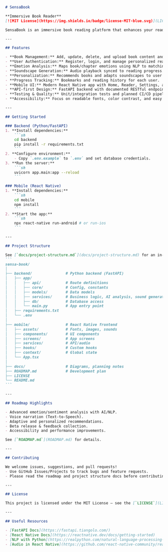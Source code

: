 ````markdown name=README.md
# SensaBook

**Immersive Book Reader**  
[![MIT License](https://img.shields.io/badge/license-MIT-blue.svg)](LICENSE)

SensaBook is an immersive book reading platform that enhances your reading experience by blending text with dynamic soundscapes and emotion-aware features. Designed with a modern Python backend and a React Native mobile frontend, it personalizes your literary journey by adapting ambient audio to the mood of each chapter, offering personalized recommendations, and supporting rich user profiles.

---

## Features

- **Book Management:** Add, update, delete, and upload book content and metadata (author, genre, cover image).
- **User Authentication:** Register, login, and manage personalized reading profiles.
- **Emotion Analysis:** Maps book/chapter emotions using NLP to matching soundscapes.
- **Soundscape Generation:** Audio playback synced to reading progress. Adaptive ambient sounds based on story mood.
- **Personalization:** Recommends books and adapts soundscapes to user preferences or mood.
- **Progress Tracking:** Bookmarks and reading history for each user.
- **Mobile UI:** Modern React Native app with Home, Reader, Settings, and Profile screens.
- **API-first Design:** FastAPI backend with documented RESTful endpoints.
- **Testing & Quality:** Unit/integration tests and planned CI/CD pipeline (GitHub Actions).
- **Accessibility:** Focus on readable fonts, color contrast, and easy navigation.

---

## Getting Started

### Backend (Python/FastAPI)
1. **Install dependencies:**
    ```sh
    cd backend
    pip install -r requirements.txt
    ```
2. **Configure environment:**
    - Copy `.env.example` to `.env` and set database credentials.
3. **Run the server:**
    ```sh
    uvicorn app.main:app --reload
    ```

### Mobile (React Native)
1. **Install dependencies:**
    ```sh
    cd mobile
    npm install
    ```
2. **Start the app:**
    ```sh
    npx react-native run-android # or run-ios
    ```

---

## Project Structure

See [`docs/project-structure.md`](docs/project-structure.md) for an in-depth layout.
```
sensa-book/
│
├── backend/               # Python backend (FastAPI)
│   ├── app/
│   │   ├── api/           # Route definitions
│   │   ├── core/          # Config, constants
│   │   ├── models/        # Data models
│   │   ├── services/      # Business logic, AI analysis, sound generation
│   │   ├── db/            # Database access
│   │   └── main.py        # App entry point
│   ├── requirements.txt
│   └── .env
│
├── mobile/                # React Native frontend
│   ├── assets/            # Fonts, images, sounds
│   ├── components/        # UI components
│   ├── screens/           # App screens
│   ├── services/          # API/audio
│   ├── hooks/             # Custom hooks
│   ├── context/           # Global state
│   └── App.tsx
│
├── docs/                  # Diagrams, planning notes
├── ROADMAP.md             # Development plan
├── LICENSE
└── README.md
```

---

## Roadmap Highlights

- Advanced emotion/sentiment analysis with AI/NLP.
- Voice narration (Text-to-Speech).
- Adaptive and personalized recommendations.
- Beta release & feedback collection.
- Accessibility and performance improvements.

See [`ROADMAP.md`](ROADMAP.md) for details.

---

## Contributing

We welcome issues, suggestions, and pull requests!  
- Use GitHub Issues/Projects to track bugs and feature requests.
- Please read the roadmap and project structure docs before contributing.

---

## License

This project is licensed under the MIT License – see the [`LICENSE`](LICENSE) file for details.

---

## Useful Resources

- [FastAPI Docs](https://fastapi.tiangolo.com/)
- [React Native Docs](https://reactnative.dev/docs/getting-started)
- [NLP with Python](https://realpython.com/natural-language-processing-spacy-python/)
- [Audio in React Native](https://github.com/react-native-community/react-native-audio-toolkit)
````
